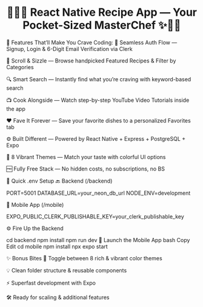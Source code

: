 
<h1 align="center">👩‍🍳✨ React Native Recipe App — Your Pocket-Sized MasterChef ✨👨‍🍳</h1>

🍴 Features That’ll Make You Crave Coding:
🔐 Seamless Auth Flow — Signup, Login & 6-Digit Email Verification via Clerk

🍳 Scroll & Sizzle — Browse handpicked Featured Recipes & Filter by Categories

🔍 Smart Search — Instantly find what you’re craving with keyword-based search

📺 Cook Alongside — Watch step-by-step YouTube Video Tutorials inside the app

❤️ Fave It Forever — Save your favorite dishes to a personalized Favorites tab

⚙️ Built Different — Powered by React Native + Express + PostgreSQL + Expo

🌈 8 Vibrant Themes — Match your taste with colorful UI options

🆓 Fully Free Stack — No hidden costs, no subscriptions, no BS

🧪 Quick .env Setup
🔙 Backend (/backend)


PORT=5001
DATABASE_URL=your_neon_db_url
NODE_ENV=development

📲 Mobile App (/mobile)

EXPO_PUBLIC_CLERK_PUBLISHABLE_KEY=your_clerk_publishable_key

⚙️ Fire Up the Backend

cd backend
npm install
npm run dev
📱 Launch the Mobile App
bash
Copy
Edit
cd mobile
npm install
npx expo start

✨ Bonus Bites
🎨 Toggle between 8 rich & vibrant color themes

💡 Clean folder structure & reusable components

⚡ Superfast development with Expo

🛠️ Ready for scaling & additional features

